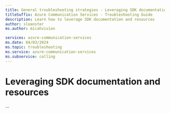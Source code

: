 ```yaml
---
title: General troubleshooting strategies - Leveraging SDK documentation and resources
titleSuffix: Azure Communication Services - Troubleshooting Guide
description: Learn how to leverage SDK documentation and resources
author: sloanster
ms.author: micahvivion

services: azure-communication-services
ms.date: 04/03/2024
ms.topic: troubleshooting
ms.service: azure-communication-services
ms.subservice: calling
---
```


# Leveraging SDK documentation and resources
...

